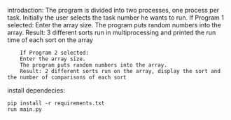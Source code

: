 introdaction:
    The program is divided into two processes, one process per task.
    Initially the user selects the task number he wants to run.
        If Program 1 selected:
        Enter the array size.
        The program puts random numbers into the array.
        Result: 3 different sorts run in multiprocessing and printed the run time of each sort on the array
        
        If Program 2 selected:
        Enter the array size.
        The program puts random numbers into the array.
        Result: 2 different sorts run on the array, display the sort and the number of comparisons of each sort

install dependecies:

    pip install -r requirements.txt
    run main.py
